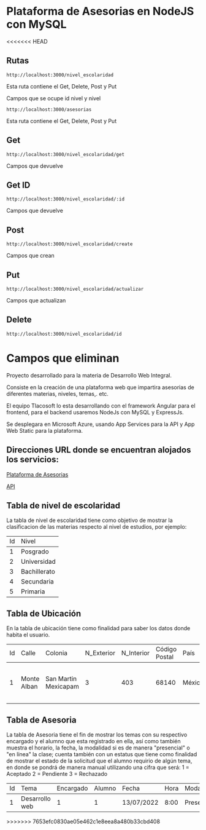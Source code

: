 # Plataforma de Asesorias en NodeJS con MySQL

<<<<<<< HEAD
## Rutas

`http://localhost:3000/nivel_escolaridad`

Esta ruta contiene el Get, Delete, Post y Put

Campos que se ocupe id nivel y nivel

`http://localhost:3000/asesorias`

Esta ruta contiene el Get, Delete, Post y Put

## Get

`http://localhost:3000/nivel_escolaridad/get`

Campos que devuelve

## Get ID

`http://localhost:3000/nivel_escolaridad/:id`

Campos que devuelve

## Post

`http://localhost:3000/nivel_escolaridad/create`

Campos que crean

## Put

`http://localhost:3000/nivel_escolaridad/actualizar`

Campos que actualizan

## Delete

`http://localhost:3000/nivel_escolaridad/id`

Campos que eliminan
=======
Proyecto desarrollado para la materia de Desarrollo Web Integral.

Consiste en la creación de una plataforma web que impartira asesorias de diferentes materias, niveles, temas,. etc.

El equipo Tlacosoft lo esta desarrollando con el framework Angular para el frontend, para  el backend usaremos
NodeJs con MySQL y ExpressJs.

Se desplegara en Microsoft Azure, usando App Services para la API y  App Web Static para la plataforma.

## Direcciones URL donde se encuentran alojados los servicios:

[Plataforma de Asesorias](https://lively-coast-09a5e8910.1.azurestaticapps.net/)

[API](https://asesoriasnode.azurewebsites.net/)


## Tabla de nivel de escolaridad

La tabla de nivel de escolaridad tiene como objetivo de mostrar la clasificacion de las materias respecto al nivel de estudios, por ejemplo:

<table>
<tr>
<td>Id</td>
<td>Nivel</td>
</tr>
<tbody>
<tr>
<td>1</td>
<td>Posgrado</td>
</tr>
<tr>
<td>2</td>
<td>Universidad</td>
</tr>
<tr>
<td>3</td>
<td>Bachillerato</td>
</tr>
<tr>
<td>4</td>
<td>Secundaria</td>
</tr>
<tr>
<td>5</td>
<td>Primaria</td>
</tr>
</tbody>
</table>

## Tabla de Ubicación

En la tabla de ubicación tiene como finalidad para saber los datos donde habita el usuario.

<table>
<tr>
<td>Id</td>
<td>Calle</td>
<td>Colonia</td>
<td>N_Exterior</td>
<td>N_Interior</td>
<td>Código Postal</td>
<td>País</td>
<td>Estado</td>
<td>Ciudad</td>
<td>Referencias</td>
</tr>
<tbody>
<tr>
<td>1</td>
<td>Monte Alban</td>
<td>San Martin Mexicapam</td>
<td>3</td>
<td>403</td>
<td>68140</td>
<td>México</td>
<td>Oaxaca</td>
<td>Oaxaca de Juárez</td>
<td>Esta enfrente de un verificentro de un autos</td>
</tr>
</tbody>
</table>

## Tabla de Asesoria

La tabla de Asesoria tiene el fin de mostrar los temas con su respectivo encargado y el alumno que esta registrado en ella, así como también muestra el horario, la fecha, la modalidad si es de manera "presencial" o "en línea" la clase; cuenta también con un estatus que tiene como finalidad de mostrar el estado de la solicitud que el alumno requirio de algún tema, en donde se pondrá de manera manual utilizando una cifra que será:
1 = Aceptado
2 = Pendiente
3 = Rechazado

<table>
<tr>
<td>Id</td>
<td>Tema</td>
<td>Encargado</td>
<td>Alumno</td>
<td>Fecha</td>
<td>Hora</td>
<td>Modalidad</td>
<td>Estatus</td>
</tr>
<tbody>
<tr>
<td>1</td>
<td>Desarrollo web</td>
<td>1</td>
<td>1</td>
<td>13/07/2022</td>
<td>8:00</td>
<td>Presencial</td>
<td>2</td>
</tr>
</tbody>
</table>
>>>>>>> 7653efc0830ae05e462c1e8eea8a480b33cbd408
